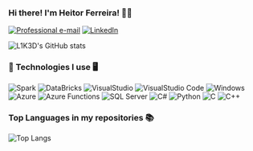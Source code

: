 ### Hi there! I'm Heitor Ferreira! 👋🦆

[![Professional e-mail](https://img.shields.io/badge/Gmail-D14836?style=for-the-badge&logo=gmail&logoColor=white)](heitor.santos.ferreira211203@gmail.com) [![LinkedIn](https://img.shields.io/badge/LinkedIn-0077B5?style=for-the-badge&logo=linkedin&logoColor=white)](https://www.linkedin.com/in/heitor-ferreira-15a244204/)

![L1K3D's GitHub stats](https://github-readme-stats.vercel.app/api?username=L1K3D&show_icons=true&theme=tokyonight)

### 🤖 Technologies I use 🖥️
![Spark](https://img.shields.io/badge/Spark%20AR-FF5C83?style=for-the-badge&logo=Spark) ![DataBricks](https://img.shields.io/badge/Databricks-FF3621?style=for-the-badge&logo=Databricks&logoColor=white) ![VisualStudio](https://img.shields.io/badge/Visual_Studio-5C2D91?style=for-the-badge&logo=visual%20studio&logoColor=white) ![VisualStudio Code](https://img.shields.io/badge/Visual_Studio_Code-0078D4?style=for-the-badge&logo=visual%20studio%20code&logoColor=white) ![Windows](https://img.shields.io/badge/Windows-0078D6?style=for-the-badge&logo=windows&logoColor=white) ![Azure](https://img.shields.io/badge/microsoft%20azure-0089D6?style=for-the-badge&logo=microsoft-azure&logoColor=white) ![Azure Functions](https://img.shields.io/badge/Azure_Functions-0062AD?style=for-the-badge&logo=azure-functions&logoColor=white) ![SQL Server](https://img.shields.io/badge/Microsoft%20SQL%20Server-CC2927?style=for-the-badge&logo=microsoft%20sql%20server&logoColor=white) ![C#](https://img.shields.io/badge/C%23-239120?style=for-the-badge&logo=c-sharp&logoColor=white) ![Python](https://img.shields.io/badge/Python-3776AB?style=for-the-badge&logo=python&logoColor=white) ![C](https://img.shields.io/badge/C-00599C?style=for-the-badge&logo=c&logoColor=white) ![C++](https://img.shields.io/badge/C%2B%2B-00599C?style=for-the-badge&logo=c%2B%2B&logoColor=white)

### Top Languages in my repositories 📚

![Top Langs](https://github-readme-stats.vercel.app/api/top-langs/?username=L1K3D&hide_progress=true)
